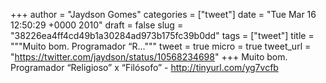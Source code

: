 
+++
author = "Jaydson Gomes"
categories = ["tweet"]
date = "Tue Mar 16 12:50:29 +0000 2010"
draft = false
slug = "38226ea4ff4cd49b1a30284ad973b175fc39b0dd"
tags = ["tweet"]
title = """Muito bom. Programador “R..."""
tweet = true
micro = true
tweet_url = "https://twitter.com/jaydson/status/10568234698"
+++
Muito bom. Programador “Religioso” x “Filósofo” - http://tinyurl.com/yg7vcfb
